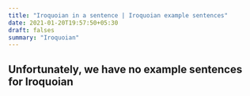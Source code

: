 ```yaml
---
title: "Iroquoian in a sentence | Iroquoian example sentences"
date: 2021-01-20T19:57:50+05:30
draft: falses
summary: "Iroquoian"
---
```

## Unfortunately, we have no example sentences for Iroquoian                 
